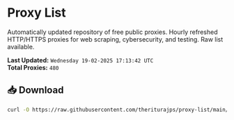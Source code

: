 # Proxy List

Automatically updated repository of free public proxies. Hourly refreshed HTTP/HTTPS proxies for web scraping, cybersecurity, and testing. Raw list available.

**Last Updated:** `Wednesday 19-02-2025 17:13:42 UTC`  
**Total Proxies:** `480`

## 📥 Download
```bash
curl -O https://raw.githubusercontent.com/theriturajps/proxy-list/main/proxies.txt
